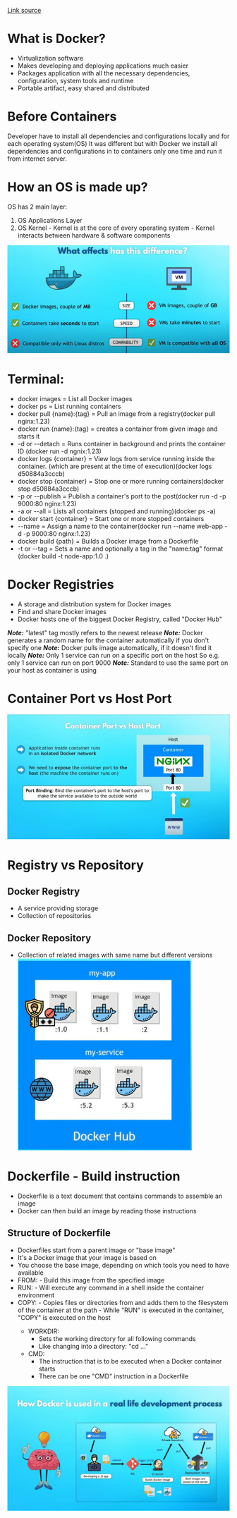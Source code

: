 [Link source](https://www.youtube.com/watch?v=pg19Z8LL06w)
# What is Docker?
- Virtualization software
- Makes developing and deploying applications much easier
- Packages application with all the necessary dependencies, configuration, system tools and runtime
- Portable artifact, easy shared and distributed

# Before Containers
Developer have to install all dependencies and configurations locally and for each operating system(OS) It was different but with Docker we install all dependencies and configurations in to containers only one time and run it from internet server.

# How an OS is made up?
OS has 2 main layer:
1. OS Applications Layer
2. OS Kernel
		- Kernel is at the core of every operating system
		- Kernel interacts between hardware & software components

![alt text](<Pasted image 20240430151221.png>)


# Terminal:
- docker images = List all Docker images
- docker ps = List running containers
- docker pull {name}:{tag} = Pull an image from a registry(docker pull nginx:1.23)
- docker run {name}:{tag} = creates a container from given image and starts it
- -d or --detach = Runs container in background and prints the container ID (docker run -d ngnix:1.23)
- docker logs {container} = View logs from service running inside the container. (which are present at the time of execution)(docker logs d50884a3cccb)
- docker stop {container} = Stop one or more running containers(docker stop d50884a3cccb)
-  -p or --publish = Publish a container's port to the post(docker run -d -p 9000:80 nginx:1.23)
- -a or --all = Lists all containers (stopped and running)(docker ps -a)
- docker start {container} = Start one or more stopped containers
- --name = Assign a name to the container(docker run --name web-app -d -p 9000:80 nginx:1.23)
- docker build {path} = Builds a Docker image from a Dockerfile
- -t or --tag = Sets a name and optionally a tag in the "name:tag" format (docker build -t node-app:1.0 .)
# Docker Registries
- A storage and distribution system for Docker images
- Find and share Docker images
- Docker hosts one of the biggest Docker Registry, called "Docker Hub"

 
 ***Note:*** "latest" tag mostly refers to the newest release
 ***Note:*** Docker generates a random name for the container automatically if you don't specify one
 ***Note:*** Docker pulls image automatically, if it doesn't find it locally
 ***Note:*** Only 1 service can run on a specific port on the host So e.g. only 1 service can run on port 9000
 ***Note:*** Standard to use the same port on your host as container is using
 
 
# Container Port vs Host Port
![alt text](<Pasted image 20240430162841.png>)

# Registry vs Repository
## Docker Registry
- A service providing storage
- Collection of repositories
## Docker Repository
- Collection of related images with same name but different versions
![alt text](<Pasted image 20240430171140.png>)
# Dockerfile - Build instruction
- Dockerfile is a text document that contains commands to assemble an image
- Docker can then build an image by reading those instructions

## Structure of Dockerfile
- Dockerfiles start from a parent image or "base image"
- It's a Docker image that your image is based on
- You choose the base image, depending on which tools you need to have available
- FROM:
		- Build this image from the specified image
- RUN:
		- Will execute any command in a shell inside the container environment
- COPY:
		- Copies files or directories from <src> and adds them to the filesystem of the container at the path <dest>
		- While "RUN" is executed in the container, "COPY" is executed on the host
   - WORKDIR:
		- Sets the working directory for all following commands
		- Like changing into a directory: "cd ..."
   - CMD:
	    - The instruction that is to be executed when a Docker container starts
	    - There can be one "CMD" instruction in a Dockerfile

![alt text](<Pasted image 20240430190205.jpg>)